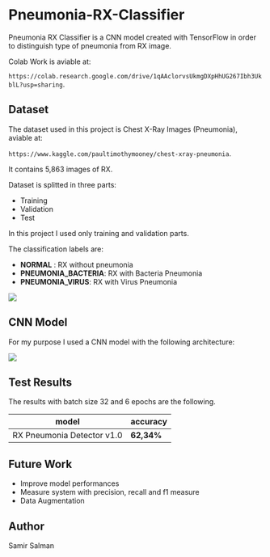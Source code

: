 # Pneumonia-RX-Classifier
Pneumonia RX Classifier is a CNN model created with TensorFlow in order to distinguish type of pneumonia from RX image. 

Colab Work is aviable at: 

```https://colab.research.google.com/drive/1qAAclorvsUkmgDXpHhUG267Ibh3UkblL?usp=sharing```.

## Dataset
The dataset used in this project is Chest X-Ray Images (Pneumonia), aviable at: 

```https://www.kaggle.com/paultimothymooney/chest-xray-pneumonia```.

It contains 5,863 images of RX.

Dataset is splitted in three parts:
- Training
- Validation
- Test

In this project I used only training and validation parts. 

The classification labels are:

- **NORMAL** : RX without pneumonia
- **PNEUMONIA_BACTERIA**: RX with Bacteria Pneumonia
- **PNEUMONIA_VIRUS**: RX with Virus Pneumonia

<img src="https://i.imgur.com/jZqpV51.png"/>


## CNN Model

For my purpose I used a CNN model with the following architecture:

<img src="https://github.com/samirsalman/Pneumonia-RX-Classifier/blob/main/arch.PNG"/>


## Test Results

The results with batch size 32 and 6 epochs are the following.

model  | accuracy 
--|--
RX Pneumonia Detector v1.0  | **62,34%** 


## Future Work

- Improve model performances
- Measure system with precision, recall and f1 measure
- Data Augmentation


## Author

Samir Salman



